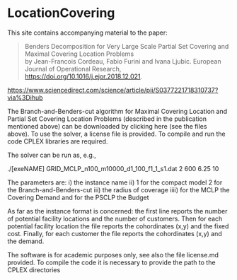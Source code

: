 # LocationCovering
This site contains accompanying material to the paper:

> Benders Decomposition for Very Large Scale Partial Set Covering and Maximal Covering Location Problems  
by Jean-Francois Cordeau, Fabio Furini and Ivana Ljubic. European Journal of Operational Research, https://doi.org/10.1016/j.ejor.2018.12.021.

https://www.sciencedirect.com/science/article/pii/S0377221718310737?via%3Dihub

The Branch-and-Benders-cut algorithm for Maximal Covering Location and  Partial Set Covering Location Problems (described in the publication mentioned above) can be downloaded by clicking here (see the files above). To use the solver, a license file is provided. To compile and run the code  CPLEX libraries are required.

The solver can be run as, e.g.,

./[exeNAME] GRID_MCLP_n100_m10000_d1_100_f1_1_s1.dat 2 600  6.25 10

The parameters are: i) the instance name ii) 1 for the compact model 2 for the Branch-and-Benders-cut iii) the radius of coverage iiii) for the MCLP the Covering Demand and for the PSCLP the Budget

As far as the instance format is concerned: the first line reports the number of potential facility locations and the number of customers. Then for each potential facility location the file reports the cohordinates (x,y) and the  fixed cost. Finally, for each customer the file reports the cohordinates (x,y) and the demand.    

The software is for academic purposes only, see also the file license.md  provided. To compile the code it is necessary to provide the path to the CPLEX directories 

